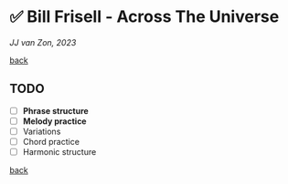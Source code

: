 ✅ Bill Frisell - Across The Universe
======================================

*JJ van Zon, 2023*

[back](./README.md)

TODO
----

- [ ] __Phrase structure__
- [ ] __Melody practice__
- [ ] Variations
- [ ] Chord practice
- [ ] Harmonic structure

[back](./README.md)